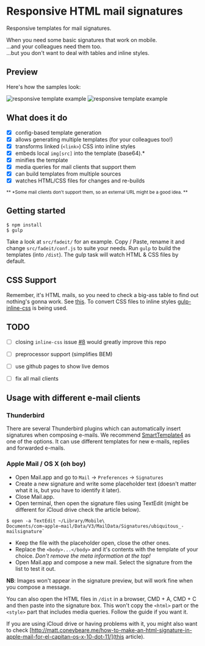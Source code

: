# Responsive HTML mail signatures
Responsive templates for mail signatures. <br/>

When you need some basic signatures that work on mobile.<br/>
...and your colleagues need them too.<br/>
...but you don't want to deal with tables and inline styles.


## Preview
Here's how the samples look:

![responsive template example](http://danmind.ru/img/mail/responsive-email-templates1.png)
![responsive template example](http://danmind.ru/img/mail/responsive-email-templates2.png)


## What does it do
- [x] config-based template generation
- [x] allows generating multiple templates (for your colleagues too!)
- [x] transforms linked (`<link>`) CSS into inline styles
- [x] embeds local `img[src]` into the template (base64).*
- [x] minifies the template
- [x] media queries for mail clients that support them
- [x] can build templates from multiple sources
- [x] watches HTML/CSS files for changes and re-builds

<small>** *Some mail clients don't support them, so an external URL might be a good idea. **</small>


## Getting started
```
$ npm install
$ gulp
```

Take a look at `src/fadeit/` for an example. Copy / Paste, rename it and change `src/fadeit/conf.js` to suite your needs. Run `gulp` to build the templates (into `/dist`). The gulp task will watch HTML & CSS files by default.


## CSS Support
Remember, it's HTML mails, so you need to check a big-ass table to find out nothing's gonna work.
See [this](https://www.campaignmonitor.com/css/). To convert CSS files to inline styles [gulp-inline-css](https://www.npmjs.com/package/gulp-inline-css) is being used.


## TODO
- [ ] closing `inline-css` issue [#8](https://github.com/jonkemp/inline-css/issues/8#issuecomment-149025428) would greatly improve this repo
- [ ] preprocessor support (simplifies BEM)
- [ ] use github pages to show live demos
- [ ] fix all mail clients


## Usage with different e-mail clients

### Thunderbird
There are several Thunderbird plugins which can automatically insert signatures when composing e-mails. We recommend [SmartTemplate4](https://addons.mozilla.org/en-us/thunderbird/addon/smarttemplate4) as one of the options. It can use different templates for new e-mails, replies and forwarded e-mails.


### Apple Mail / OS X (oh boy)
- Open Mail.app and go to `Mail` -> `Preferences` -> `Signatures`
- Create a new signature and write some placeholder text (doesn't matter what it is, but you have to identify it later).
- Close Mail.app.
- Open terminal, then open the signature files using TextEdit (might be different for iCloud drive check the article below).
```
$ open -a TextEdit ~/Library/Mobile\ Documents/com~apple~mail/Data/V3/MailData/Signatures/ubiquitous_-mailsignature`
```
- Keep the file with the placeholder open, close the other ones.
- Replace the `<body>...</body>` and it's contents with the template of your choice. *Don't remove the meta information at the top!*
- Open Mail.app and compose a new mail. Select the signature from the list to test it out.

**NB**: Images won't appear in the signature preview, but will work fine when you compose a message.




You can also open the HTML files in `/dist` in a browser, CMD + A, CMD + C and then paste into the signature box. This won't copy the `<html>` part or the `<style>` part that includes media queries. Follow the guide if you want it.


If you are using iCloud drive or having problems with it, you might also want to check [http://matt.coneybeare.me/how-to-make-an-html-signature-in-apple-mail-for-el-capitan-os-x-10-dot-11/](this article).

